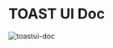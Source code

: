 # TOAST UI Doc

![toastui-doc](https://user-images.githubusercontent.com/18183560/63439781-a75cd580-c469-11e9-843b-7f9158c088d9.png)
